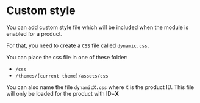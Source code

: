 # Custom style

You can add custom style file which will be included when the module is enabled for a product.

For that, you need to create a `CSS` file called `dynamic.css`.

You can place the css file in one of these folder:

- `/css`
- `/themes/[current theme]/assets/css`

You can also name the file `dynamicX.css` where `X` is the product ID. This file will only be loaded
for the product with ID=**X**
